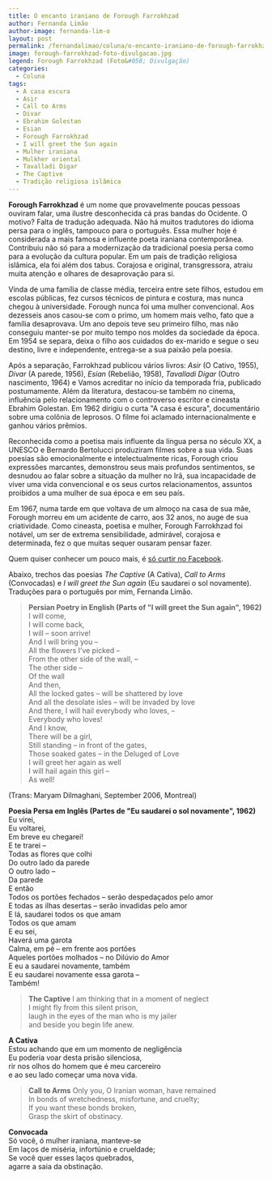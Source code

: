 ```yaml
---
title: O encanto iraniano de Forough Farrokhzad
author: Fernanda Limão
author-image: fernanda-lim-o
layout: post
permalink: /fernandalimao/coluna/o-encanto-iraniano-de-forough-farrokhzad/
image: forough-farrokhzad-foto-divulgacao.jpg
legend: Forough Farrokhzad (Foto&#058; Divulgação)
categories:
  - Coluna
tags:
  - A casa escura
  - Asir
  - Call to Arms
  - Divar
  - Ebrahim Golestan
  - Esian
  - Forough Farrokhzad
  - I will greet the Sun again
  - Mulher iraniana
  - Mulkher oriental
  - Tavalladi Digar
  - The Captive
  - Tradição religiosa islâmica
---
```

**Forough Farrokhzad** é um nome que provavelmente poucas pessoas ouviram falar, uma ilustre desconhecida cá pras bandas do Ocidente. O motivo? Falta de tradução adequada. Não há muitos tradutores do idioma persa para o inglês, tampouco para o português. Essa mulher hoje é considerada a mais famosa e influente poeta iraniana contemporânea. Contribuiu não só para a modernização da tradicional poesia persa como para a evolução da cultura popular. Em um país de tradição religiosa islâmica, ela foi além dos tabus. Corajosa e original, transgressora, atraiu muita atenção e olhares de desaprovação para si.

Vinda de uma família de classe média, terceira entre sete filhos, estudou em escolas públicas, fez cursos técnicos de pintura e costura, mas nunca chegou à universidade. Forough nunca foi uma mulher convencional. Aos dezesseis anos casou-se com o primo, um homem mais velho, fato que a família desaprovava. Um ano depois teve seu primeiro filho, mas não conseguiu manter-se por muito tempo nos moldes da sociedade da época. Em 1954 se separa, deixa o filho aos cuidados do ex-marido e segue o seu destino, livre e independente, entrega-se a sua paixão pela poesia.

Após a separação, Farrokhzad publicou vários livros: *Asir* (O Cativo, 1955), *Divar* (A parede, 1956), *Esian* (Rebelião, 1958), *Tavalladi Digar* (Outro nascimento, 1964) e Vamos acreditar no início da temporada fria, publicado postumamente. Além da literatura, destacou-se também no cinema, influência pelo relacionamento com o controverso escritor e cineasta Ebrahim Golestan. Em 1962 dirigiu o curta "A casa é escura", documentário sobre uma colônia de leprosos. O filme foi aclamado internacionalmente e ganhou vários prêmios.

Reconhecida como a poetisa mais influente da língua persa no século XX, a UNESCO e Bernardo Bertolucci produziram filmes sobre a sua vida. Suas poesias são emocionalmente e intelectualmente ricas, Forough criou expressões marcantes, demonstrou seus mais profundos sentimentos, se desnudou ao falar sobre a situação da mulher no Irã, sua incapacidade de viver uma vida convencional e os seus curtos relacionamentos, assuntos proibidos a uma mulher de sua época e em seu país.

Em 1967, numa tarde em que voltava de um almoço na casa de sua mãe, Forough morreu em um acidente de carro, aos 32 anos, no auge de sua criatividade. Como cineasta, poetisa e mulher, Forough Farrokhzad foi notável, um ser de extrema sensibilidade, admirável, corajosa e determinada, fez o que muitas sequer ousaram pensar fazer.

Quem quiser conhecer um pouco mais, é [só curtir no Facebook][1].

Abaixo, trechos das poesias *The Captive* (A Cativa), *Call to Arms* (Convocadas) e *I will greet the Sun again* (Eu saudarei o sol novamente). Traduções para o português por mim, Fernanda Limão.

> **Persian Poetry in English (Parts of "I will greet the Sun again", 1962)**
>I will come,<br /> I will come back,<br /> I will – soon arrive!<br /> And I will bring you –<br /> All the flowers I’ve picked –<br /> From the other side of the wall, &#8211;<br /> The other side –<br /> Of the wall<br /> And then,<br /> All the locked gates – will be shattered by love<br /> And all the desolate isles – will be invaded by love<br /> And there, I will hail everybody who loves, &#8211;<br /> Everybody who loves!<br /> And I know,<br /> There will be a girl,<br /> Still standing – in front of the gates,<br /> Those soaked gates – in the Deluged of Love<br /> I will greet her again as well<br /> I will hail again this girl –<br /> As well!


(Trans: Maryam Dilmaghani, September 2006, Montreal)

**Poesia Persa em Inglês (Partes de "Eu saudarei o sol novamente", 1962)**  
Eu virei,  
Eu voltarei,  
Em breve eu chegarei!  
E te trarei &#8211;  
Todas as flores que colhi  
Do outro lado da parede  
O outro lado –  
Da parede  
E então  
Todos os portões fechados – serão despedaçados pelo amor  
E todas as ilhas desertas – serão invadidas pelo amor  
E lá, saudarei todos os que amam  
Todos os que amam  
E eu sei,  
Haverá uma garota  
Calma, em pé – em frente aos portões  
Aqueles portões molhados – no Dilúvio do Amor  
E eu a saudarei novamente, também  
E eu saudarei novamente essa garota –  
Também!

> **The Captive**
> I am thinking that in a moment of neglect<br /> I might fly from this silent prison,<br /> laugh in the eyes of the man who is my jailer<br /> and beside you begin life anew.

**A Cativa**  
Estou achando que em um momento de negligência  
Eu poderia voar desta prisão silenciosa,  
rir nos olhos do homem que é meu carcereiro  
e ao seu lado começar uma nova vida.

> **Call to Arms**
> Only you, O Iranian woman, have remained<br /> In bonds of wretchedness, misfortune, and cruelty;<br /> If you want these bonds broken,<br /> Grasp the skirt of obstinacy.


**Convocada**  
Só você, ó mulher iraniana, manteve-se  
Em laços de miséria, infortúnio e crueldade;  
Se você quer esses laços quebrados,  
agarre a saia da obstinação.

[1]: http://www.facebook.com/#!/persianpoetryenglish